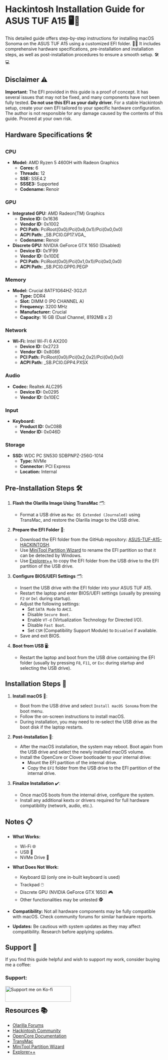 # Hackintosh Installation Guide for ASUS TUF A15 🖥️🍏

This detailed guide offers step-by-step instructions for installing macOS Sonoma on the ASUS TUF A15 using a customized EFI folder. 📘✨ It includes comprehensive hardware specifications, pre-installation and installation steps, as well as post-installation procedures to ensure a smooth setup. 🛠️💻

## Disclaimer ⚠️

**Important:** The EFI provided in this guide is a proof of concept. It has several issues that may not be fixed, and many components have not been fully tested. **Do not use this EFI as your daily driver.** For a stable Hackintosh setup, create your own EFI tailored to your specific hardware configuration. The author is not responsible for any damage caused by the contents of this guide. Proceed at your own risk.

## Hardware Specifications 🛠️

### CPU
- **Model:** AMD Ryzen 5 4600H with Radeon Graphics
  - **Cores:** 6
  - **Threads:** 12
  - **SSE:** SSE4.2
  - **SSSE3:** Supported
  - **Codename:** Renoir

### GPU
- **Integrated GPU:** AMD Radeon(TM) Graphics
  - **Device ID:** 0x1636
  - **Vendor ID:** 0x1002
  - **PCI Path:** PciRoot(0x0)/Pci(0x8,0x1)/Pci(0x0,0x0)
  - **ACPI Path:** \_SB.PCI0.GP17.VGA_
  - **Codename:** Renoir
- **Discrete GPU:** NVIDIA GeForce GTX 1650 (Disabled)
  - **Device ID:** 0x1F99
  - **Vendor ID:** 0x10DE
  - **PCI Path:** PciRoot(0x0)/Pci(0x1,0x1)/Pci(0x0,0x0)
  - **ACPI Path:** \_SB.PCI0.GPP0.PEGP

### Memory
- **Model:** Crucial 8ATF1G64HZ-3G2J1
  - **Type:** DDR4
  - **Slot:** DIMM 0 (P0 CHANNEL A)
  - **Frequency:** 3200 MHz
  - **Manufacturer:** Crucial
  - **Capacity:** 16 GB (Dual Channel, 8192MB x 2)

### Network
- **Wi-Fi:** Intel Wi-Fi 6 AX200
  - **Device ID:** 0x2723
  - **Vendor ID:** 0x8086
  - **PCI Path:** PciRoot(0x0)/Pci(0x2,0x2)/Pci(0x0,0x0)
  - **ACPI Path:** \_SB.PCI0.GPP4.PXSX

### Audio
- **Codec:** Realtek ALC295
  - **Device ID:** 0x0295
  - **Vendor ID:** 0x10EC

### Input
- **Keyboard:** 
  - **Product ID:** 0xC08B
  - **Vendor ID:** 0x046D

### Storage
- **SSD:** WDC PC SN530 SDBPNPZ-256G-1014
  - **Type:** NVMe
  - **Connector:** PCI Express
  - **Location:** Internal

## Pre-Installation Steps 🛠️

1. **Flash the Olarilla Image Using TransMac** 🗂️:
   - Format a USB drive as `Mac OS Extended (Journaled)` using TransMac, and restore the Olarilla image to the USB drive.

2. **Prepare the EFI Folder** 📂:
   - Download the EFI folder from the GitHub repository: [ASUS-TUF-A15-HACKINTOSH](https://github.com/marcushash/ASUS-TUF-A15-HACKINTOSH).
   - Use [MiniTool Partition Wizard](https://www.partitionwizard.com/) to rename the EFI partition so that it can be detected by Windows.
   - Use [Explorer++](https://explorerplusplus.com/) to copy the EFI folder from the USB drive to the EFI partition of the USB drive.

3. **Configure BIOS/UEFI Settings** 🗂️:
   - Insert the USB drive with the EFI folder into your ASUS TUF A15.
   - Restart the laptop and enter BIOS/UEFI settings (usually by pressing `F2` or `Del` during startup).
   - Adjust the following settings:
     - Set `SATA Mode` to `AHCI`.
     - Disable `Secure Boot`.
     - Enable `VT-d` (Virtualization Technology for Directed I/O).
     - Disable `Fast Boot`.
     - Set `CSM` (Compatibility Support Module) to `Disabled` if available.
   - Save and exit BIOS.

4. **Boot from USB** 🖥️:
   - Restart the laptop and boot from the USB drive containing the EFI folder (usually by pressing `F8`, `F11`, or `Esc` during startup and selecting the USB drive).

## Installation Steps 🚀

1. **Install macOS** 🍏:
   - Boot from the USB drive and select `Install macOS Sonoma` from the boot menu.
   - Follow the on-screen instructions to install macOS.
   - During installation, you may need to re-select the USB drive as the boot disk if the laptop restarts.

2. **Post-Installation** 🔧:
   - After the macOS installation, the system may reboot. Boot again from the USB drive and select the newly installed macOS volume.
   - Install the OpenCore or Clover bootloader to your internal drive:
     - Mount the EFI partition of the internal drive.
     - Copy the `EFI` folder from the USB drive to the EFI partition of the internal drive.

3. **Finalize Installation** ✔️:
   - Once macOS boots from the internal drive, configure the system.
   - Install any additional kexts or drivers required for full hardware compatibility (network, audio, etc.).

## Notes 📋

- **What Works:**
  - Wi-Fi 🌐
  - USB 🔌
  - NVMe Drive 💾

- **What Does Not Work:**
  - Keyboard ⌨️ (only one in-built keyboard is used)
  - Trackpad 🖱️
  - Discrete GPU (NVIDIA GeForce GTX 1650) 🎮
  - Other functionalities may be untested 🕵️

- **Compatibility:** Not all hardware components may be fully compatible with macOS. Check community forums for similar hardware reports.
- **Updates:** Be cautious with system updates as they may affect compatibility. Research before applying updates.

## Support 🙏

If you find this guide helpful and wish to support my work, consider buying me a coffee:

<h3 align="left">Support:</h3>
<p><a href="https://ko-fi.com/marcushash"> <img align="left" src="https://cdn.ko-fi.com/cdn/kofi3.png?v=3" height="50" width="210" alt="Support me on Ko-fi" /></a></p><br><br>

## Resources 📚

- [Olarilla Forums](https://www.olarilla.com)
- [Hackintosh Community](https://www.tonymacx86.com)
- [OpenCore Documentation](https://dortania.github.io/OpenCore-Install-Guide/)
- [TransMac](https://www.acutesystems.com/scrtm.htm)
- [MiniTool Partition Wizard](https://www.partitionwizard.com/)
- [Explorer++](https://explorerplusplus.com/)
